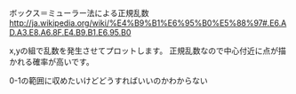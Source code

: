 ボックス＝ミューラー法による正規乱数
http://ja.wikipedia.org/wiki/%E4%B9%B1%E6%95%B0%E5%88%97#.E6.AD.A3.E8.A6.8F.E4.B9.B1.E6.95.B0

x,yの組で乱数を発生させてプロットします。
正規乱数なので中心付近に点が描かれる確率が高いです。

0-1の範囲に収めたいけどどうすればいいのかわからない